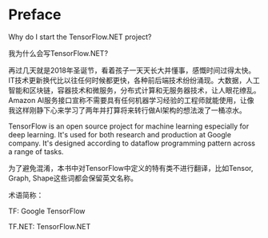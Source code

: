 

# Preface













Why do I start the TensorFlow.NET project?

我为什么会写TensorFlow.NET?

再过几天就是2018年圣诞节，看着孩子一天天长大并懂事，感慨时间过得太快。IT技术更新换代比以往任何时候都更快，各种前后端技术纷纷涌现。大数据，人工智能和区块链，容器技术和微服务，分布式计算和无服务器技术，让人眼花缭乱。Amazon AI服务接口宣称不需要具有任何机器学习经验的工程师就能使用，让像我这样刚静下心来学习了两年并打算将来转行做AI架构的想法泼了一桶凉水。

TensorFlow is an open source project for machine learning especially for deep learning. It's used for both research and production at Google company. It's designed according to dataflow programming pattern across a range of tasks. 



为了避免混淆，本书中对TensorFlow中定义的特有类不进行翻译，比如Tensor, Graph, Shape这些词都会保留英文名称。



术语简称：

TF: Google TensorFlow

TF.NET: TensorFlow.NET